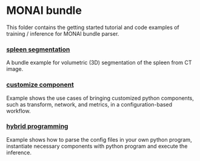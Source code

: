 # MONAI bundle
This folder contains the getting started tutorial and code examples of training / inference for MONAI bundle parser.

### [spleen segmentation](./spleen_segmentation)
A bundle example for volumetric (3D) segmentation of the spleen from CT image.

### [customize component](./custom_component)
Example shows the use cases of bringing customized python components, such as transform, network, and metrics, in a configuration-based workflow.

### [hybrid programming](./hybrid_programming)
Example shows how to parse the config files in your own python program, instantiate necessary components with python program and execute the inference.
